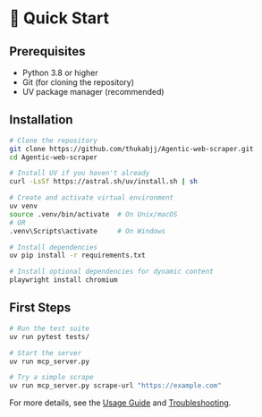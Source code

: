 # 🚀 Quick Start

## Prerequisites
- Python 3.8 or higher
- Git (for cloning the repository)
- UV package manager (recommended)

## Installation

```bash
# Clone the repository
git clone https://github.com/thukabjj/Agentic-web-scraper.git
cd Agentic-web-scraper

# Install UV if you haven't already
curl -LsSf https://astral.sh/uv/install.sh | sh

# Create and activate virtual environment
uv venv
source .venv/bin/activate  # On Unix/macOS
# OR
.venv\Scripts\activate     # On Windows

# Install dependencies
uv pip install -r requirements.txt

# Install optional dependencies for dynamic content
playwright install chromium
```

## First Steps

```bash
# Run the test suite
uv run pytest tests/

# Start the server
uv run mcp_server.py

# Try a simple scrape
uv run mcp_server.py scrape-url "https://example.com"
```

For more details, see the [Usage Guide](usage.md) and [Troubleshooting](troubleshooting.md).
